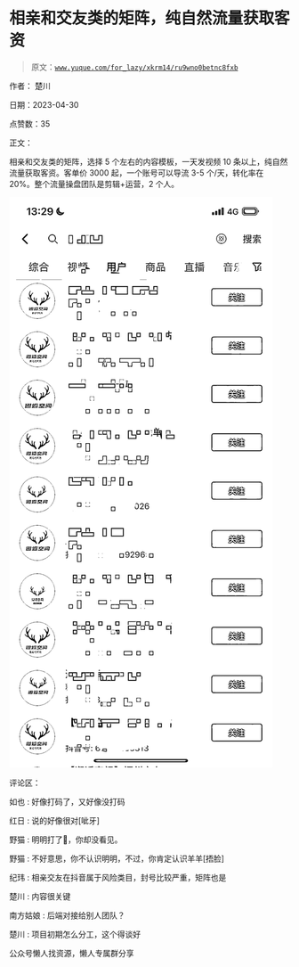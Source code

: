 # 相亲和交友类的矩阵，纯自然流量获取客资

> 原文：[`www.yuque.com/for_lazy/xkrm14/ru9wno0betnc8fxb`](https://www.yuque.com/for_lazy/xkrm14/ru9wno0betnc8fxb)



作者： 楚川



日期：2023-04-30



点赞数：35



正文：



相亲和交友类的矩阵，选择 5 个左右的内容模板，一天发视频 10 条以上，纯自然流量获取客资。客单价 3000 起，一个账号可以导流 3-5 个/天，转化率在 20%。整个流量操盘团队是剪辑+运营，2 个人。



![](img/0cd20eef6c249cfdc0ef3f406bb7cdb1.png)  

评论区：



如也 : 好像打码了，又好像没打码



红日 : 说的好像很对[呲牙]



野猫 : 明明打了🐴，你却没看见。



野猫 : 不好意思，你不认识明明，不过，你肯定认识羊羊[捂脸]



纪玮 : 相亲交友在抖音属于风险类目，封号比较严重，矩阵也是



楚川 : 内容很关键



南方姑娘 : 后端对接给别人团队？



楚川 : 项目初期怎么分工，这个得谈好



公众号懒人找资源，懒人专属群分享

